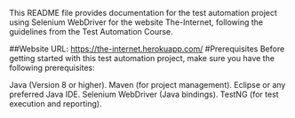 This README file provides documentation for the test automation project using Selenium WebDriver for the website The-Internet, following the guidelines from the Test Automation Course.

##Website URL: https://the-internet.herokuapp.com/
#Prerequisites
Before getting started with this test automation project, make sure you have the following prerequisites:

Java (Version 8 or higher).
Maven (for project management).
Eclipse or any preferred Java IDE.
Selenium WebDriver (Java bindings).
TestNG (for test execution and reporting).
